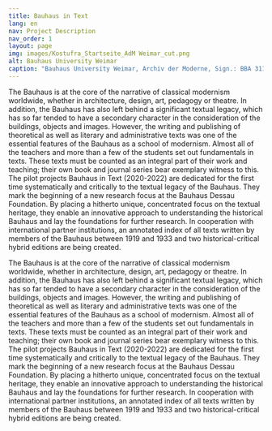 ```yaml
---
title: Bauhaus in Text
lang: en
nav: Project Description
nav_order: 1
layout: page
img: images/Kostufra_Startseite_AdM Weimar_cut.png
alt: Bauhaus University Weimar
caption: "Bauhaus University Weimar, Archiv der Moderne, Sign.: BBA 311, Fotografin unbekannt"
---
```


The Bauhaus is at the core of the narrative of classical modernism worldwide, whether in architecture,
design, art, pedagogy or theatre. In addition, the Bauhaus has also left behind a significant textual
legacy, which has so far tended to have a secondary character in the consideration of the buildings,
objects and images. However, the writing and publishing of theoretical as well as literary and administrative
texts was one of the essential features of the Bauhaus as a school of modernism. Almost all of the teachers
and more than a few of the students set out fundamentals in texts. These texts must be counted as an integral
part of their work and teaching; their own book and journal series bear exemplary witness to this.
The pilot projects Bauhaus in Text (2020-2022) are dedicated for the first time systematically and
critically to the textual legacy of the Bauhaus. They mark the beginning of a new research focus
at the Bauhaus Dessau Foundation. By placing a hitherto unique, concentrated focus on the textual
heritage, they enable an innovative approach to understanding the historical Bauhaus and lay the
foundations for further research. In cooperation with international partner institutions, an annotated
index of all texts written by members of the Bauhaus between 1919 and 1933 and two historical-critical
hybrid editions are being created.
  
The Bauhaus is at the core of the narrative of classical modernism worldwide, whether in architecture,
design, art, pedagogy or theatre. In addition, the Bauhaus has also left behind a significant textual
legacy, which has so far tended to have a secondary character in the consideration of the buildings,
objects and images. However, the writing and publishing of theoretical as well as literary and administrative
texts was one of the essential features of the Bauhaus as a school of modernism. Almost all of the teachers
and more than a few of the students set out fundamentals in texts. These texts must be counted as an integral
part of their work and teaching; their own book and journal series bear exemplary witness to this.
The pilot projects Bauhaus in Text (2020-2022) are dedicated for the first time systematically and critically
to the textual legacy of the Bauhaus. They mark the beginning of a new research focus at the Bauhaus Dessau 
Foundation. By placing a hitherto unique, concentrated focus on the textual heritage, they enable an innovative
approach to understanding the historical Bauhaus and lay the foundations for further research. In cooperation
with international partner institutions, an annotated index of all texts written by members of the Bauhaus between
1919 and 1933 and two historical-critical hybrid editions are being created.

